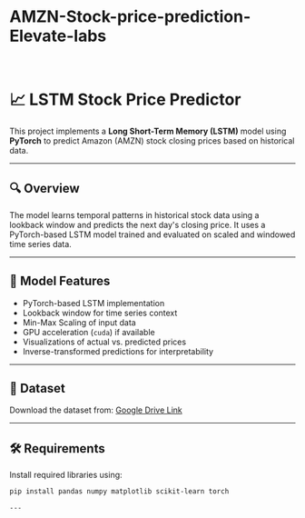 # AMZN-Stock-price-prediction-Elevate-labs
<br>

# 📈 LSTM Stock Price Predictor

This project implements a **Long Short-Term Memory (LSTM)** model using **PyTorch** to predict Amazon (AMZN) stock closing prices based on historical data.

---

## 🔍 Overview

The model learns temporal patterns in historical stock data using a lookback window and predicts the next day's closing price. It uses a PyTorch-based LSTM model trained and evaluated on scaled and windowed time series data.

---

## 🧠 Model Features

- PyTorch-based LSTM implementation
- Lookback window for time series context
- Min-Max Scaling of input data
- GPU acceleration (`cuda`) if available
- Visualizations of actual vs. predicted prices
- Inverse-transformed predictions for interpretability

---

## 📁 Dataset

Download the dataset from: [Google Drive Link](https://drive.google.com/file/d/1MqY9yaql1XQbodFSngsHxGbyLdWRhVXj/view)


---

## 🛠️ Requirements

Install required libraries using:

```bash
pip install pandas numpy matplotlib scikit-learn torch

---


